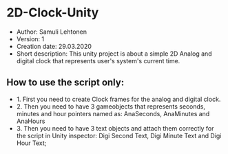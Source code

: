 # 2D-Clock-Unity

 * Author: Samuli Lehtonen
 * Version: 1
 * Creation date: 29.03.2020
 * Short description: This unity project is about a simple 2D Analog and digital clock that represents user's system's current time.
 
 
 ## How to use the script only:
 * 1\. First you need to create Clock frames for the analog and digital clock.
 * 2\. Then you need to have 3 gameobjects that represents seconds, minutes and hour pointers named as: AnaSeconds, AnaMinutes and AnaHours
 * 3\. Then you need to have 3 text objects and attach them correctly for the script in Unity inspector: Digi Second Text, Digi Minute Text and Digi Hour Text;
